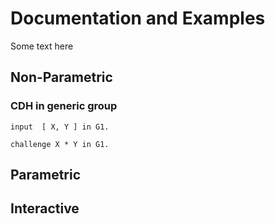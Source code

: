 # Documentation and Examples

Some text here

## Non-Parametric

### CDH in generic group

~~~~~
input  [ X, Y ] in G1.

challenge X * Y in G1.
~~~~~

## Parametric

## Interactive

